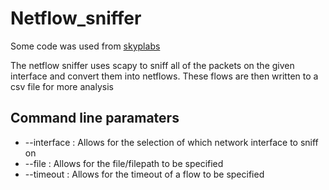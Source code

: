 # Netflow_sniffer

Some code was used from [skyplabs](https://blog.skyplabs.net/2018/03/01/python-sniffing-inside-a-thread-with-scapy/)

The netflow sniffer uses scapy to sniff all of the packets on the given interface and convert them into netflows.
These flows are then written to a csv file for more analysis

## Command line paramaters
* --interface : Allows for the selection of which network interface to sniff on 
* --file : Allows for the file/filepath to be specified
* --timeout : Allows for the timeout of a flow to be specified

